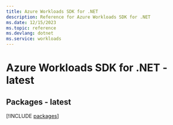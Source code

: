 ```yaml
---
title: Azure Workloads SDK for .NET
description: Reference for Azure Workloads SDK for .NET
ms.date: 12/15/2023
ms.topic: reference
ms.devlang: dotnet
ms.service: workloads
---
```

# Azure Workloads SDK for .NET - latest
## Packages - latest
[!INCLUDE [packages](workloads-index.md)]